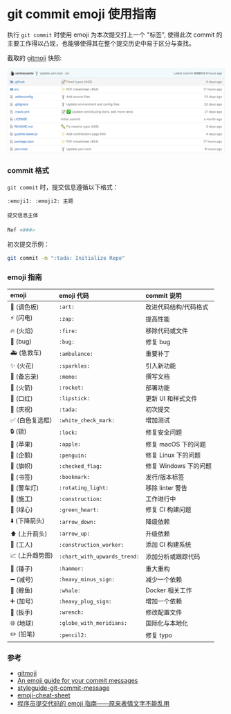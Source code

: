 git commit emoji 使用指南
============================

执行 `git commit` 时使用 emoji 为本次提交打上一个 "标签", 使得此次 commit 的主要工作得以凸现，也能够使得其在整个提交历史中易于区分与查找。

截取的 [gitmoji](https://github.com/carloscuesta/gitmoji) 快照:

![gitmoji-snapshot](snapshot.png)

### commit 格式

`git commit` 时，提交信息遵循以下格式：

```sh
:emoji1: :emoji2: 主题

提交信息主体

Ref <###>
```

初次提交示例：

```sh
git commit -m ":tada: Initialize Repo"
```

### emoji 指南

emoji                                   | emoji 代码                   | commit 说明
:--------                               | :--------                    | :--------
:art: (调色板)                          | `:art:`                      | 改进代码结构/代码格式
:zap: (闪电)                            | `:zap:`                      | 提高性能
:fire: (火焰)                           | `:fire:`                     | 移除代码或文件
:bug: (bug)                             | `:bug:`                      | 修复 bug
:ambulance: (急救车)                    | `:ambulance:`                | 重要补丁
:sparkles: (火花)                       | `:sparkles:`                 | 引入新功能
:memo: (备忘录)                         | `:memo:`                     | 撰写文档
:rocket: (火箭)                         | `:rocket:`                   | 部署功能
:lipstick: (口红)                       | `:lipstick:`                 | 更新 UI 和样式文件
:tada: (庆祝)                           | `:tada:`                     | 初次提交
:white_check_mark: (白色复选框)         | `:white_check_mark:`         | 增加测试
:lock: (锁)                             | `:lock:`                     | 修复安全问题
:apple: (苹果)                          | `:apple:`                    | 修复 macOS 下的问题
:penguin: (企鹅)                        | `:penguin:`                  | 修复 Linux 下的问题
:checkered_flag: (旗帜)                 | `:checked_flag:`             | 修复 Windows 下的问题
:bookmark: (书签)                       | `:bookmark:`                 | 发行/版本标签
:rotating_light: (警车灯)               | `:rotating_light:`           | 移除 linter 警告
:construction: (施工)                   | `:construction:`               | 工作进行中
:green_heart: (绿心)                    | `:green_heart:`              | 修复 CI 构建问题
:arrow_down: (下降箭头)                 | `:arrow_down:`               | 降级依赖
:arrow_up: (上升箭头)                   | `:arrow_up:`                 | 升级依赖
:construction_worker: (工人)            | `:construction_worker:`      | 添加 CI 构建系统
:chart_with_upwards_trend: (上升趋势图) | `:chart_with_upwards_trend:` | 添加分析或跟踪代码
:hammer: (锤子)                         | `:hammer:`                   | 重大重构
:heavy_minus_sign: (减号)               | `:heavy_minus_sign:`         | 减少一个依赖
:whale: (鲸鱼)                          | `:whale:`                    | Docker 相关工作
:heavy_plus_sign: (加号)                | `:heavy_plug_sign:`          | 增加一个依赖
:wrench: (扳手)                         | `:wrench:`                   | 修改配置文件
:globe_with_meridians: (地球)           | `:globe_with_meridians:`     | 国际化与本地化
:pencil2: (铅笔)                        | `:pencil2:`                  | 修复 typo

### 参考

- [gitmoji](https://github.com/carloscuesta/gitmoji/)
- [An emoji guide for your commit messages](https://gitmoji.carloscuesta.me/)
- [styleguide-git-commit-message](https://github.com/slashsBin/styleguide-git-commit-message)
- [emoji-cheat-sheet](http://www.webpagefx.com/tools/emoji-cheat-sheet/)
- [程序员提交代码的 emoji 指南——原来表情文字不能乱用](https://www.h5jun.com/post/gitmoji.html)
